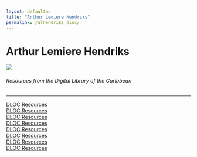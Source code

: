 ```yaml
---
layout: defaultau
title: "Arthur Lemiere Hendriks"
permalink: /alhendriks_dloc/
---
```

<!-- partial:index.partial.html -->
<div class="content">
    <h1>Arthur Lemiere Hendriks</h1>
    <div class="quote">
        <div><img src="https://latinamericanliterature3.weebly.com/uploads/1/4/1/8/14185920/9914758.jpg?142" class="logo"></div>
    </div>
    <body>
    <h6>Resources from the Digital Library of the Caribbean</h6><hr> 
        <a href="https://www.dloc.com/AA00004572/00001/images" target="_blank">DLOC Resources</a><br>
        <a href="https://www.dloc.com/AA00030436/00001/images" target="_blank">DLOC Resources</a><br>
        <a href="https://www.dloc.com/AA00030435/00001/images" target="_blank">DLOC Resources</a><br>
        <a href="https://www.dloc.com/AA00030432/00001/images" target="_blank">DLOC Resources</a><br>  
        <a href="https://www.dloc.com/AA00030433/00001/images" target="_blank">DLOC Resources</a><br>
        <a href="https://www.dloc.com/AA00030431/00001/images" target="_blank">DLOC Resources</a><br>
        <a href="https://www.dloc.com/AA00030434/00001/images" target="_blank">DLOC Resources</a><br>
        <a href="https://www.dloc.com/AA00030597/00001/images" target="_blank">DLOC Resources</a><br>  
    </body> 
          </div>
  <!-- partial -->
<script src='https://cdnjs.cloudflare.com/ajax/libs/jquery/3.1.1/jquery.min.js'></script><script  src="{{ site.baseurl }}/assets/js/authorscript.js"></script>